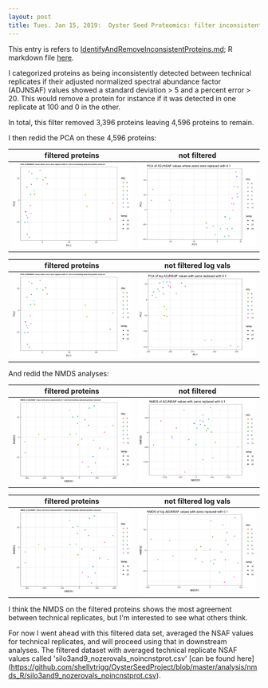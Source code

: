 ```yaml
---
layout: post
title: Tues. Jan 15, 2019:  Oyster Seed Proteomics: filter inconsistently detected proteins and cluster replicates
---
```


This entry is refers to [IdentifyAndRemoveInconsistentProteins.md](https://github.com/shellytrigg/OysterSeedProject/blob/master/analysis/nmds_R/nmds_analysis_like_Emmas/IdentifyAndRemoveInconsistentProteins.md); R markdown file [here](https://github.com/shellytrigg/OysterSeedProject/blob/master/analysis/nmds_R/nmds_analysis_like_Emmas/IdentifyAndRemoveInconsistentProteins.Rmd).

I categorized proteins as being inconsistently detected between technical replicates if their adjusted normalized spectral abundance factor (ADJNSAF) values showed a standard deviation > 5 and a percent error > 20. This would remove a protein for instance if it was detected in one replicate at 100 and 0 in the other. 

In total, this filter removed 3,396 proteins leaving 4,596 proteins to remain.

I then redid the PCA on these 4,596 proteins:

filtered proteins             |  not filtered
:-------------------------:|:-------------------------:
![](https://raw.githubusercontent.com/shellytrigg/OysterSeedProject/master/analysis/nmds_R/nmds_analysis_like_Emmas/IdentifyAndRemoveInconsistentProteins_files/figure-markdown_github/unnamed-chunk-4-1.png)  |  ![](https://raw.githubusercontent.com/shellytrigg/OysterSeedProject/master/analysis/nmds_R/nmds_analysis_like_Emmas/ClusteringTechnicalReplicates_files/figure-markdown_github/unnamed-chunk-9-1.png)


filtered proteins             |  not filtered log vals
:-------------------------:|:-------------------------:
![](https://raw.githubusercontent.com/shellytrigg/OysterSeedProject/master/analysis/nmds_R/nmds_analysis_like_Emmas/IdentifyAndRemoveInconsistentProteins_files/figure-markdown_github/unnamed-chunk-4-1.png)  |  ![](https://raw.githubusercontent.com/shellytrigg/OysterSeedProject/master/analysis/nmds_R/nmds_analysis_like_Emmas/ClusteringTechnicalReplicates_files/figure-markdown_github/unnamed-chunk-10-1.png)


And redid the NMDS analyses:

filtered proteins             |  not filtered
:-------------------------:|:-------------------------:
![](https://raw.githubusercontent.com/shellytrigg/OysterSeedProject/master/analysis/nmds_R/nmds_analysis_like_Emmas/IdentifyAndRemoveInconsistentProteins_files/figure-markdown_github/unnamed-chunk-5-1.png)  |  ![](https://raw.githubusercontent.com/shellytrigg/OysterSeedProject/master/analysis/nmds_R/nmds_analysis_like_Emmas/ClusteringTechnicalReplicates_files/figure-markdown_github/unnamed-chunk-11-1.png)

filtered proteins             |  not filtered log vals
:-------------------------:|:-------------------------:
![](https://raw.githubusercontent.com/shellytrigg/OysterSeedProject/master/analysis/nmds_R/nmds_analysis_like_Emmas/IdentifyAndRemoveInconsistentProteins_files/figure-markdown_github/unnamed-chunk-5-1.png)  |  ![](https://raw.githubusercontent.com/shellytrigg/OysterSeedProject/master/analysis/nmds_R/nmds_analysis_like_Emmas/ClusteringTechnicalReplicates_files/figure-markdown_github/unnamed-chunk-12-1.png)

I think the NMDS on the filtered proteins shows the most agreement between technical replicates, but I'm interested to see what others think. 

For now I went ahead with this filtered data set, averaged the NSAF values for technical replicates, and will proceed using that in downstream analyses. The filtered dataset with averaged technical replicate NSAF values called 'silo3and9_nozerovals_noincnstprot.csv' [can be found here] (https://github.com/shellytrigg/OysterSeedProject/blob/master/analysis/nmds_R/silo3and9_nozerovals_noincnstprot.csv).